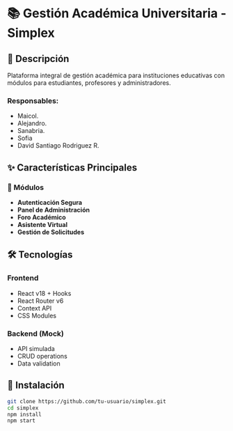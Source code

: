 # 📚 Gestión Académica Universitaria - Simplex

## 🌟 Descripción
Plataforma integral de gestión académica para instituciones educativas con módulos para estudiantes, profesores y administradores.

### Responsables:  
- Maicol.  
- Alejandro.  
- Sanabria.
- Sofia
- David Santiago Rodriguez R.  

## ✨ Características Principales
### 🚀 Módulos
- **Autenticación Segura**
- **Panel de Administración**
- **Foro Académico**
- **Asistente Virtual**
- **Gestión de Solicitudes**

## 🛠️ Tecnologías
### Frontend
- React v18 + Hooks
- React Router v6
- Context API
- CSS Modules

### Backend (Mock)
- API simulada
- CRUD operations
- Data validation

## 🚀 Instalación
```bash
git clone https://github.com/tu-usuario/simplex.git
cd simplex
npm install
npm start
